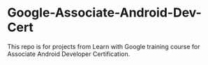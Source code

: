 # Google-Associate-Android-Dev-Cert
This repo is for projects from Learn with Google training course for Associate Android Developer Certification.

